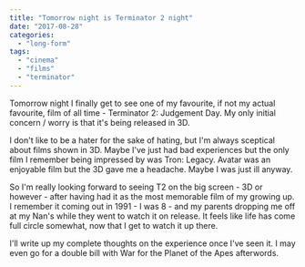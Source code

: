 ```yaml
---
title: "Tomorrow night is Terminator 2 night"
date: "2017-08-28"
categories: 
  - "long-form"
tags: 
  - "cinema"
  - "films"
  - "terminator"
---
```


Tomorrow night I finally get to see one of my favourite, if not my actual favourite, film of all time - Terminator 2: Judgement Day. My only initial concern / worry is that it's being released in 3D.

I don't like to be a hater for the sake of hating, but I'm always sceptical about films shown in 3D. Maybe I've just had bad experiences but the only film I remember being impressed by was Tron: Legacy. Avatar was an enjoyable film but the 3D gave me a headache. Maybe I was just ill anyway.

So I'm really looking forward to seeing T2 on the big screen - 3D or however - after having had it as the most memorable film of my growing up. I remember it coming out in 1991 - I was 8 - and my parents dropping me off at my Nan's while they went to watch it on release. It feels like life has come full circle somewhat, now that I get to watch it up there.

I'll write up my complete thoughts on the experience once I've seen it. I may even go for a double bill with War for the Planet of the Apes afterwords.

